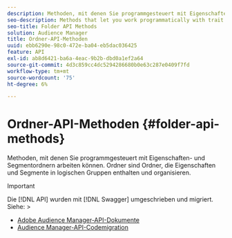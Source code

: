 ```yaml
---
description: Methoden, mit denen Sie programmgesteuert mit Eigenschaften- und Segmentordnern arbeiten können. Ordner sind Ordner, die Eigenschaften und Segmente in logischen Gruppen enthalten und organisieren.
seo-description: Methods that let you work programmatically with trait and segment folders. Folders are directories that hold and organize traits and segments in logical groups.
seo-title: Folder API Methods
solution: Audience Manager
title: Ordner-API-Methoden
uuid: ebb6290e-98c0-472e-ba04-eb5dac036425
feature: API
exl-id: ab8d6421-ba6a-4eac-9b2b-dbd0a1ef2a64
source-git-commit: 4d3c859cc4dc5294286680b0e63c287e0409f7fd
workflow-type: tm+mt
source-wordcount: '75'
ht-degree: 6%

---
```


# Ordner-API-Methoden {#folder-api-methods}

Methoden, mit denen Sie programmgesteuert mit Eigenschaften- und Segmentordnern arbeiten können. Ordner sind Ordner, die Eigenschaften und Segmente in logischen Gruppen enthalten und organisieren.

<!-- api-folders.xml -->

>[!IMPORTANT]
>
>Die [!DNL API] wurden mit [!DNL Swagger] umgeschrieben und migriert. Siehe: >
>* [Adobe Audience Manager-API-Dokumente](https://bank.demdex.com/portal/swagger/index.html)
>* [Audience Manager-API-Codemigration](../../api/api-swagger-migration.md)
